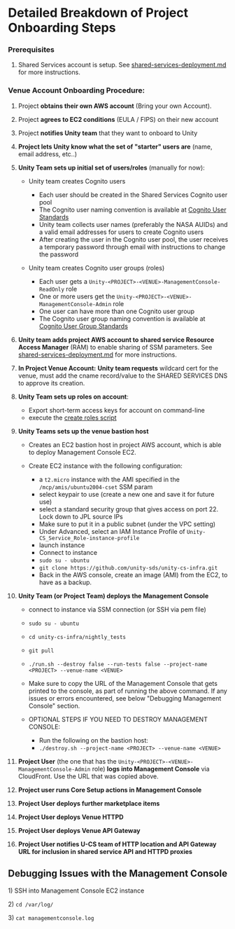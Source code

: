 # Detailed Breakdown of Project Onboarding Steps

### Prerequisites

1. Shared Services account is setup. See [shared-services-deployment.md](../shared-services-deployment.md "mention") for more instructions.

### Venue Account Onboarding Procedure:

1. Project **obtains their own AWS account** (Bring your own Account).
2. Project **agrees to EC2 conditions** (EULA / FIPS) on their new account
3. Project **notifies Unity team** that they want to onboard to Unity
4. **Project lets Unity know what the set of "starter" users are** (name, email address, etc..)
5. **Unity Team sets up initial set of users/roles** (manually for now):
   *   Unity team creates Cognito users

       * Each user should be created in the Shared Services Cognito user pool
       * The Cognito user naming convention is available at [Cognito User Standards](../../security/cognito-user-standards.md)
       * Unity team collects user names (preferably the NASA AUIDs) and a valid email addresses for  users to create Cognito users
       * After creating the user in the Cognito user pool, the user receives a temporary password through email with instructions to change the password


   *   Unity team creates Cognito user groups (roles)

       * Each user gets a `Unity-<PROJECT>-<VENUE>-ManagementConsole-ReadOnly` role
       * One or more users get the `Unity-<PROJECT>-<VENUE>-ManagementConsole-Admin` role
       * One user can have more than one Cognito user group
       * The Cognito user group naming convention is available at [Cognito User Group Standards](../../security/cognito-user-group-standards.md)


6. **Unity team adds project AWS account to shared service Resource Access Manager** (RAM) to enable sharing of SSM parameters. See [shared-services-deployment.md](../shared-services-deployment.md "mention") for more instructions.
7. **In Project Venue Account:** **Unity team requests** wildcard cert for the venue, must add the cname record/value to the SHARED SERVICES DNS to approve its creation.
8.  **Unity Team sets up roles on account**:

    * Export short-term access keys for account on command-line
    * execute the [create roles script](https://github.com/unity-sds/unity-cs-infra/blob/main/aws\_role\_create/create\_roles\_and\_policies.sh)


9. **Unity Teams sets up the venue bastion host**
   * Creates an EC2 bastion host in project AWS account, which is able to deploy Management Console EC2.
   *   Create EC2 instance with the following configuration:

       * a `t2.micro` instance with the AMI specified in the `/mcp/amis/ubuntu2004-cset` SSM param
       * select keypair to use (create a new one and save it for future use)
       * select a standard security group that gives access on port 22.  Lock down to JPL source IPs
       * Make sure to put it in a public subnet (under the VPC setting)
       * Under Advanced, select an IAM Instance Profile of `Unity-CS_Service_Role-instance-profile`
       * launch instance
       * Connect to instance
       * `sudo su - ubuntu`
       * `git clone https://github.com/unity-sds/unity-cs-infra.git`
       * Back in the AWS console, create an image (AMI) from the EC2, to have as a backup.


10. **Unity Team (or Project Team) deploys the Management Console**
    * connect to instance via SSM connection (or SSH via pem file)
    * `sudo su - ubuntu`
    * `cd unity-cs-infra/nightly_tests`
    * `git pull`
    * `./run.sh --destroy false --run-tests false --project-name <PROJECT> --venue-name <VENUE>`
    * Make sure to copy the URL of the Management Console that gets printed to the console, as part of running the above command.  If any issues or errors encountered, see below "Debugging Management Console" section.
    *   OPTIONAL STEPS IF YOU NEED TO DESTROY MANAGEMENT CONSOLE:

        * Run the following on the bastion host:
        * `./destroy.sh --project-name <PROJECT> --venue-name <VENUE>`


11. **Project User** (the one that has the `Unity-<PROJECT>-<VENUE>-ManagementConsole-Admin` role) **logs into Management Console** via CloudFront.   Use the URL that was copied above.
12. **Project user runs Core Setup actions in Management Console**
13. **Project User deploys further marketplace items**
14. **Project User deploys Venue HTTPD**
15. **Project User deploys Venue API Gateway**
16. **Project User notifies U-CS team of HTTP location and API Gateway URL for inclusion in shared service API  and HTTPD proxies**



## Debugging Issues with the Management Console

1\) SSH into Management Console EC2 instance

2\) `cd /var/log/`

3\) `cat managementconsole.log`
